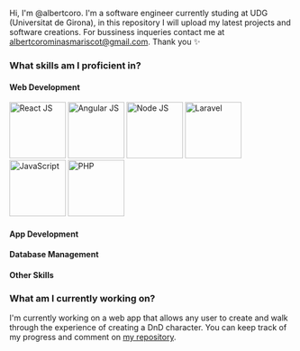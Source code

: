 Hi, I'm @albertcoro. I'm a software engineer currently studing at UDG (Universitat de Girona), in this repository I will
upload my latest projects and software creations. For bussiness inqueries contact me at
albertcorominasmariscot@gmail.com. Thank you ✨

<h3>What skills am I proficient in?</h3>

<h4>Web Development</h4>
<div display="inline">
 <img src="https://www.pngitem.com/pimgs/m/664-6644509_icon-react-js-logo-hd-png-download.png" height=100px weight=100px alt="React JS" title="React JS">
 <img src="https://i1.wp.com/www.titanui.com/wp-content/uploads/2013/11/30/Flat-AngularJS-Logo-PSD.png" height=100px weight=100px alt="Angular JS" title="Angular JS">
 <img src="https://pluspng.com/img-png/nodejs-png-nodejs-icon-png-50-px-1600.png" height=100px weight=100px alt="Node JS" title="Node JS">
 <img src="https://upload.wikimedia.org/wikipedia/commons/thumb/9/9a/Laravel.svg/1200px-Laravel.svg.png" height=100px weight=100px alt="Laravel" title="Laravel">
 <img src="https://img.favpng.com/2/12/22/javascript-icon-png-favpng-ruDBDhxzVxWHgXXtH2Hi1XzJf.jpg" height=100px weight=100px alt="JavaScript" title="JavaScript">
 <img src="https://www.kindpng.com/picc/m/11-118738_php-logo-png-circle-transparent-png.png" height=100px weight=100px alt="PHP" title="PHP">
</div>

<h4>App Development</h4>

<h4>Database Management</h4>

<h4>Other Skills</h4>

<h3>What am I currently working on?</h3>
 
 I'm currently working on a web app that allows any user to create and walk through the experience of creating a DnD character. You can keep track of my progress and comment on <a href="https://github.com/albertcoro/dnd"> my repository</a>. 
